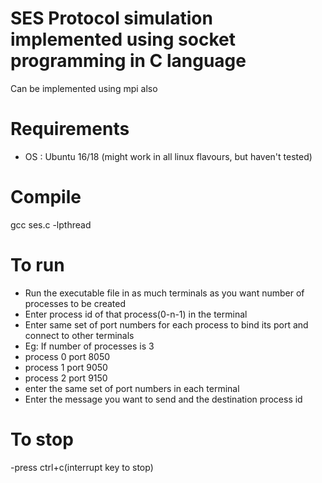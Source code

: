 
# SES Protocol simulation implemented using socket programming in C language
  Can be implemented using mpi also

# Requirements
- OS : Ubuntu 16/18 (might work in all linux flavours, but haven't tested)
 

# Compile 
gcc ses.c -lpthread

# To run
- Run the executable file  in as much terminals as you want number of processes to be created
- Enter process id of that process(0-n-1)  in the terminal 
- Enter same set of port numbers for each process to bind  its port and connect to  other terminals
- Eg: If number of processes is 3
 - process 0 port 8050
 - process 1 port 9050 
 - process 2 port 9150
- enter the same set of port numbers in each terminal 
- Enter the message you want to send and the destination process id 

# To stop
-press ctrl+c(interrupt key to stop)

